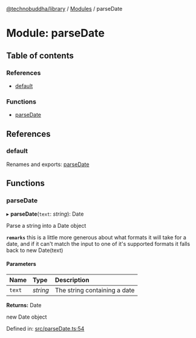 [@technobuddha/library](../..) / [Modules](../Modules.md) / parseDate

# Module: parseDate

## Table of contents

### References

- [default](parsedate.md#default)

### Functions

- [parseDate](parsedate.md#parsedate)

## References

### default

Renames and exports: [parseDate](parsedate.md#parsedate)

## Functions

### parseDate

▸ **parseDate**(`text`: *string*): Date

Parse a string into a Date object

**`remarks`** this is a little more generous about what formats it will take for a date, and if it can't match the input to one of it's supported formats it falls
back to new Date(text)

#### Parameters

| Name | Type | Description |
| :------ | :------ | :------ |
| `text` | *string* | The string containing a date |

**Returns:** Date

new Date object

Defined in: [src/parseDate.ts:54](../../src/parseDate.ts#L54)
